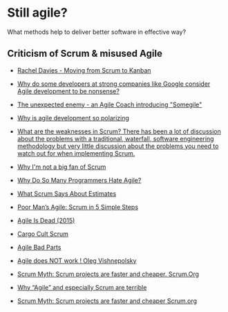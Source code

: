 # Still agile?

What methods help to deliver better software in effective way?



## Criticism of Scrum & misused Agile

- [Rachel Davies - Moving from Scrum to Kanban](https://vimeo.com/43624438)

- [Why do some developers at strong companies like Google consider Agile development to be nonsense?](https://www.quora.com/Why-do-some-developers-at-strong-companies-like-Google-consider-Agile-development-to-be-nonsense#)

- [The unexpected enemy - an Agile Coach introducing "Somegile"](https://www.scrum.org/forum/scrum-forum/7277/part-iii-unexpected-enemy-agile-coach-introducing-somegile)

- [Why is agile development so polarizing](https://www.quora.com/Why-is-agile-development-so-polarizing)

- [What are the weaknesses in Scrum? There has been a lot of discussion about the problems with a traditional, waterfall, software engineering methodology but very little discussion about the problems you need to watch out for when implementing Scrum.](https://www.quora.com/What-are-the-weaknesses-in-Scrum-There-has-been-a-lot-of-discussion-about-the-problems-with-a-traditional-waterfall-software-engineering-methodology-but-very-little-discussion-about-the-problems-you-need-to-watch-out-for-when-implementing-Scrum)

- [Why I'm not a big fan of Scrum](http://okigiveup.net/not-big-fan-of-scrum/)

- [Why Do So Many Programmers Hate Agile?](https://dzone.com/articles/why-do-so-many-programmers-hate-agile)

- [What Scrum Says About Estimates](https://www.scrum.org/resources/blog/what-scrum-says-about-estimates)

- [Poor Man’s Agile: Scrum in 5 Simple Steps](https://news.ycombinator.com/item?id=5406384)

- [Agile Is Dead (2015)](https://news.ycombinator.com/item?id=16406180)

- [Cargo Cult Scrum](https://medium.com/@mandrigin/cargo-cult-scrum-b34b91677347)

- [Agile Bad Parts](https://www.infoq.com/presentations/agile-failure?utm_campaign=rightbar_v2&utm_source=infoq&utm_medium=presentations_link&utm_content=link_text)

- [Agile does NOT work ! Oleg Vishnepolsky](https://www.linkedin.com/pulse/agile-does-work-oleg-vishnepolsky/)

- [Scrum Myth: Scrum projects are faster and cheaper. Scrum.Org](https://www.scrum.org/resources/blog/scrum-myth-scrum-projects-are-faster-and-cheaper)

- [Why “Agile” and especially Scrum are terrible](https://michaelochurch.wordpress.com/2015/06/06/why-agile-and-especially-scrum-are-terrible/)

- [Scrum Myth: Scrum projects are faster and cheaper Scrum.org](https://www.scrum.org/resources/blog/scrum-myth-scrum-projects-are-faster-and-cheaper)
